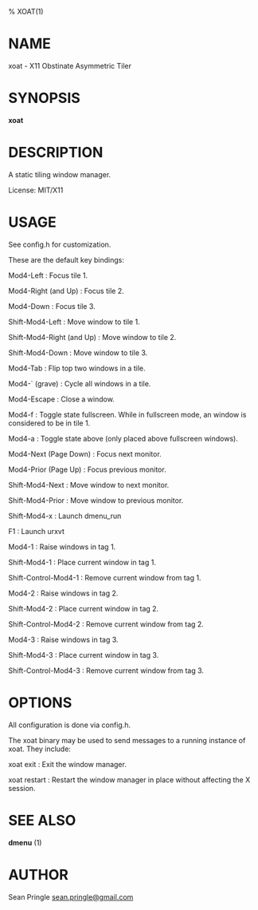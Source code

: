 % XOAT(1)

# NAME

xoat \- X11 Obstinate Asymmetric Tiler

# SYNOPSIS

**xoat**

# DESCRIPTION

A static tiling window manager.

License: MIT/X11

# USAGE

See config.h for customization.

These are the default key bindings:

Mod4-Left
:	Focus tile 1.

Mod4-Right  (and Up)
:	Focus tile 2.

Mod4-Down
:	Focus tile 3.

Shift-Mod4-Left
:	Move window to tile 1.

Shift-Mod4-Right  (and Up)
:	Move window to tile 2.

Shift-Mod4-Down
:	Move window to tile 3.

Mod4-Tab
:	Flip top two windows in a tile.

Mod4-` (grave)
:	Cycle all windows in a tile.

Mod4-Escape
:	Close a window.

Mod4-f
:	Toggle state fullscreen. While in fullscreen mode, an window is considered to be in tile 1.

Mod4-a
:	Toggle state above (only placed above fullscreen windows).

Mod4-Next  (Page Down)
:	Focus next monitor.

Mod4-Prior  (Page Up)
:	Focus previous monitor.

Shift-Mod4-Next
:	Move window to next monitor.

Shift-Mod4-Prior
:	Move window to previous monitor.

Shift-Mod4-x
:	Launch dmenu_run

F1
:	Launch urxvt

Mod4-1
:	Raise windows in tag 1.

Shift-Mod4-1
:	Place current window in tag 1.

Shift-Control-Mod4-1
:	Remove current window from tag 1.

Mod4-2
:	Raise windows in tag 2.

Shift-Mod4-2
:	Place current window in tag 2.

Shift-Control-Mod4-2
:	Remove current window from tag 2.

Mod4-3
:	Raise windows in tag 3.

Shift-Mod4-3
:	Place current window in tag 3.

Shift-Control-Mod4-3
:	Remove current window from tag 3.

# OPTIONS

All configuration is done via config.h.

The xoat binary may be used to send messages to a running instance of xoat. They include:

xoat exit
:	Exit the window manager.

xoat restart
:	Restart the window manager in place without affecting the X session.

# SEE ALSO

**dmenu** (1)

# AUTHOR

Sean Pringle <sean.pringle@gmail.com>